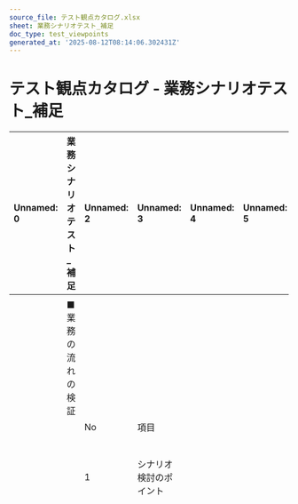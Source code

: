 ```yaml
---
source_file: テスト観点カタログ.xlsx
sheet: 業務シナリオテスト_補足
doc_type: test_viewpoints
generated_at: '2025-08-12T08:14:06.302431Z'
---
```


# テスト観点カタログ - 業務シナリオテスト_補足

| Unnamed: 0   | 業務シナリオテスト_補足   | Unnamed: 2   | Unnamed: 3   | Unnamed: 4   | Unnamed: 5   | Unnamed: 6   | Unnamed: 7                               |
|:-------------|:---------------|:-------------|:-------------|:-------------|:-------------|:-------------|:-----------------------------------------|
|              |                |              |              |              |              |              |                                          |
|              | ■業務の流れの検証      |              |              |              |              |              |                                          |
|              |                | No           | 項目           |              |              |              | 詳細                                       |
|              |                | 1            | シナリオ検討のポイント  |              |              |              | ・下記の要素を考慮したシナリオを検討する。                    |
|              |                |              |              |              |              |              | ・業務プロセス                                  |
|              |                |              |              |              |              |              | ・ビジネスゴールを満たすための業務活動のかたまりのこと。             |
|              |                |              |              |              |              |              | かたまりの粒度はプロジェクトごとに定義する。                   |
|              |                |              |              |              |              |              | 例：レベル１：事業、レベル２：組織機能、レベル３：業務              |
|              |                |              |              |              |              |              | ・フロー                                     |
|              |                |              |              |              |              |              | ・業務フロー                                   |
|              |                |              |              |              |              |              | ・業務の通常フロー                                |
|              |                |              |              |              |              |              | ・例外的なフロー（緊急時のみ行う、通常とは異なる作業の流れ）           |
|              |                |              |              |              |              |              | ・システムフロー                                 |
|              |                |              |              |              |              |              | ・プロジェクトにとって適切な業務プロセスの粒度ごとに定義したシステム処理のフロー |
|              |                |              |              |              |              |              | 例：業務プロセス　レベル3：業務 の単位で作成されたシステムフロー        |
|              |                |              |              |              |              |              | ・ネット・ジョブフロー                              |
|              |                |              |              |              |              |              | ・状態遷移                                    |
|              |                |              |              |              |              |              | ・業務イベントをトリガーとして変化する状態                    |
|              |                |              |              |              |              |              | 例：申請済 → 発注済 → 入荷済                        |
|              |                |              |              |              |              |              | ・業務イベント                                  |
|              |                |              |              |              |              |              | ・ビジネスイベント（ユーザーがトリガーとなるイベント）              |
|              |                |              |              |              |              |              | ・タイマーイベント（日付や時間、期間がトリガーとなるイベント）          |
|              |                |              |              |              |              |              | ・システムイベント（外部システムなどがトリガーとなるイベント）          |
|              |                |              |              |              |              |              | ・業務ルール                                   |
|              |                |              |              |              |              |              | ・事実（業務に関する一般的な事実）                        |
|              |                |              |              |              |              |              | ・制約（業務・アクティビティに対して、その実行や内容の制限を掛ける）       |
|              |                |              |              |              |              |              | ・計算（特定の数式やアルゴリズムを使用して、何かしらの情報を導き出す）      |
|              |                |              |              |              |              |              | ・判断（特定の情報を用いて、何かしらの選択を行う）                |
|              |                |              |              |              |              |              | ・契機（特定の状況で、何かしらの業務・アクティビティを実行する）         |
|              |                |              |              |              |              |              | ・業務データ                                   |
|              |                |              |              |              |              |              | ・業務の流れの分岐や繰り返しのトリガーとなるデータのバリエーション        |
|              |                |              |              |              |              |              | ・アプリケーションを跨いだ業務もシナリオに含める。                |
|              |                |              |              |              |              |              | 対象となるアプリケーションの処理方式が異なる場合も考慮する。           |
|              |                |              |              |              |              |              | 例：ウェブアプリケーションとバッチアプリケーションを跨いでデータを処理する。   |
|              |                |              |              |              |              |              | ・外部システムと連携する業務もシナリオに含める。                 |
|              |                |              |              |              |              |              | ・複数の拠点に処理が分散している業務もシナリオに含める。             |
